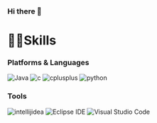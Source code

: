 ### Hi there 👋

# 💪🏼Skills

### Platforms & Languages
![Java](https://img.shields.io/badge/Java-007396.svg?&style=for-the-badge&logo=Java&logoColor=white) 
![c](https://img.shields.io/badge/c-A8B9CC.svg?&style=for-the-badge&logo=c&logoColor=white)
![cplusplus](https://img.shields.io/badge/cplusplus-00599C.svg?&style=for-the-badge&logo=cplusplus&logoColor=white)
![python](https://img.shields.io/badge/python-3776AB.svg?&style=for-the-badge&logo=python&logoColor=white)

### Tools
![intellijidea](https://img.shields.io/badge/intellijidea-000000.svg?&style=for-the-badge&logo=intellijidea&logoColor=white)
![Eclipse IDE](https://img.shields.io/badge/Eclipse%20IDE-2C2255.svg?&style=for-the-badge&logo=Eclipse%20IDE&logoColor=white)
![Visual Studio Code](https://img.shields.io/badge/Visual%20Studio%20Code-007ACC.svg?&style=for-the-badge&logo=Visual%20Studio%20Code&logoColor=white)

<!--
**SeokHeeJung/SeokHeeJung** is a ✨ _special_ ✨ repository because its `README.md` (this file) appears on your GitHub profile.

Here are some ideas to get you started:

- 🔭 현재 작업 중입니다 ... 영남대학교 재학 중
- 🌱 지금 배우고 있는 중이에요... 컴퓨터 공학 전공 중
- 👯 저는 ...에 협력하고 싶습니다. 한국전력공사, 현대, 삼성, 테슬라 등 공기업 또는 대기업
- 🤔 도움을 구하고 싶은데요 ... 일론 머스크
- 💬 나에게 물어보세요 ...
- 📫 연락 방법: ... 전화 번호 : +82 10-6886-8435 이메일 : tjrgml8435@yu.ac.kr
- 😄 대명사 : ...
- ⚡ 재미있는 사실: ...
-->

